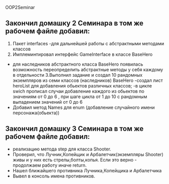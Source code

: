 OOP2Seminar
## Закончил домашку 2 Семинара в том же рабочем файле добавил:

1. Пакет interfaces
-для дальнейшей работы с абстрактными методами классов
2. Имплеминтировал интерфейс GameInterface в классе BaseHero
- для наследников абстрактного класса BaseHero появилась возможность переопределить абстрактные методы у себя каждому в отдельности
3.Выполнил задание и создал 10 рандомных экземпляров из семи классов (наследников) BaseHero
-создал лист heroList для добавления обьектов различных классов;
-в цикле swich прописал случаи добавление каждого из обьектов по значениям от 0 до 6 , при шаге цикла от 1 до 10 с рандомным выпадением значений от 0 до 6
- Добавил метод Names для enum (добавление случайного имени персонажа(обьекта))
 ## Закончил домашку 3 Семинара в том же рабочем файле добавил:
- реализацию метода step для класса Shooter.
- Проверил, что Лучник,Копейщик и Арбалетчик(экземпляры Shooter) живы
и у них есть стрелы,болты,копья. Если это верно - продолжаем работу иначе return.
- Нашел ближайшего противника Лучника,Копейщика и Арбалетчика
- Вывел в консоль  имена противников.
